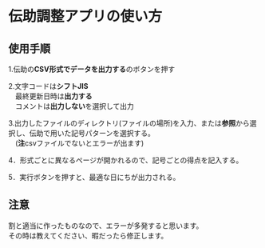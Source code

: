 # 伝助調整アプリの使い方
## 使用手順
1.伝助の**CSV形式でデータを出力する**のボタンを押す    

2.文字コードは**シフトJIS**  
　最終更新日時は**出力する**  
　コメントは**出力しない**を選択して出力    

3.出力したファイルのディレクトリ(ファイルの場所)を入力、または**参照**から選択し、伝助で用いた記号パターンを選択する。  
  　(**注**csvファイルでないとエラーが出ます)   
   
4．形式ごとに異なるページが開かれるので、記号ごとの得点を記入する。  

5．実行ボタンを押すと、最適な日にちが出力される。  


## 注意
割と適当に作ったものなので、エラーが多発すると思います。  
その時は教えてください、暇だったら修正します。

